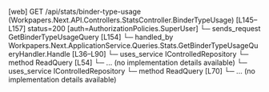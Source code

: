 [web] GET /api/stats/binder-type-usage  (Workpapers.Next.API.Controllers.StatsController.BinderTypeUsage)  [L145–L157] status=200 [auth=AuthorizationPolicies.SuperUser]
  └─ sends_request GetBinderTypeUsageQuery [L154]
    └─ handled_by Workpapers.Next.ApplicationService.Queries.Stats.GetBinderTypeUsageQueryHandler.Handle [L36–L90]
      └─ uses_service IControlledRepository<Binder>
        └─ method ReadQuery [L54]
          └─ ... (no implementation details available)
      └─ uses_service IControlledRepository<BinderType>
        └─ method ReadQuery [L70]
          └─ ... (no implementation details available)

